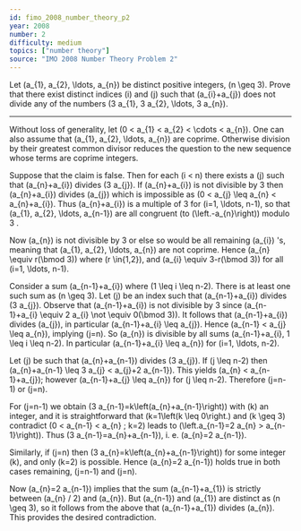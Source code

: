 ```yaml
---
id: fimo_2008_number_theory_p2
year: 2008
number: 2
difficulty: medium
topics: ["number theory"]
source: "IMO 2008 Number Theory Problem 2"
---
```


Let \(a_{1}, a_{2}, \ldots, a_{n}\) be distinct positive integers, \(n \geq 3\). Prove that there exist distinct indices \(i\) and \(j\) such that \(a_{i}+a_{j}\) does not divide any of the numbers \(3 a_{1}, 3 a_{2}, \ldots, 3 a_{n}\).

---
Without loss of generality, let \(0 < a_{1} < a_{2} < \cdots < a_{n}\). One can also assume that \(a_{1}, a_{2}, \ldots, a_{n}\) are coprime. Otherwise division by their greatest common divisor reduces the question to the new sequence whose terms are coprime integers.

Suppose that the claim is false. Then for each \(i < n\) there exists a \(j\) such that \(a_{n}+a_{i}\) divides \(3 a_{j}\). If \(a_{n}+a_{i}\) is not divisible by 3 then \(a_{n}+a_{i}\) divides \(a_{j}\) which is impossible as \(0 < a_{j} \leq a_{n} < a_{n}+a_{i}\). Thus \(a_{n}+a_{i}\) is a multiple of 3 for \(i=1, \ldots, n-1\), so that \(a_{1}, a_{2}, \ldots, a_{n-1}\) are all congruent (to \(\left.-a_{n}\right)\) modulo 3 .

Now \(a_{n}\) is not divisible by 3 or else so would be all remaining \(a_{i}\) 's, meaning that \(a_{1}, a_{2}, \ldots, a_{n}\) are not coprime. Hence \(a_{n} \equiv r(\bmod 3)\) where \(r \in\{1,2\}\), and \(a_{i} \equiv 3-r(\bmod 3)\) for all \(i=1, \ldots, n-1\).

Consider a sum \(a_{n-1}+a_{i}\) where \(1 \leq i \leq n-2\). There is at least one such sum as \(n \geq 3\). Let \(j\) be an index such that \(a_{n-1}+a_{i}\) divides \(3 a_{j}\). Observe that \(a_{n-1}+a_{i}\) is not divisible by 3 since \(a_{n-1}+a_{i} \equiv 2 a_{i} \not \equiv 0(\bmod 3)\). It follows that \(a_{n-1}+a_{i}\) divides \(a_{j}\), in particular \(a_{n-1}+a_{i} \leq a_{j}\). Hence \(a_{n-1} < a_{j} \leq a_{n}\), implying \(j=n\). So \(a_{n}\) is divisible by all sums \(a_{n-1}+a_{i}, 1 \leq i \leq n-2\). In particular \(a_{n-1}+a_{i} \leq a_{n}\) for \(i=1, \ldots, n-2\).

Let \(j\) be such that \(a_{n}+a_{n-1}\) divides \(3 a_{j}\). If \(j \leq n-2\) then \(a_{n}+a_{n-1} \leq 3 a_{j} < a_{j}+2 a_{n-1}\). This yields \(a_{n} < a_{n-1}+a_{j}\); however \(a_{n-1}+a_{j} \leq a_{n}\) for \(j \leq n-2\). Therefore \(j=n-1\) or \(j=n\).

For \(j=n-1\) we obtain \(3 a_{n-1}=k\left(a_{n}+a_{n-1}\right)\) with \(k\) an integer, and it is straightforward that \(k=1\left(k \leq 0\right.\) and \(k \geq 3\) contradict \(0 < a_{n-1} < a_{n} ; k=2\) leads to \(\left.a_{n-1}=2 a_{n} > a_{n-1}\right)\). Thus \(3 a_{n-1}=a_{n}+a_{n-1}\), i. e. \(a_{n}=2 a_{n-1}\).

Similarly, if \(j=n\) then \(3 a_{n}=k\left(a_{n}+a_{n-1}\right)\) for some integer \(k\), and only \(k=2\) is possible. Hence \(a_{n}=2 a_{n-1}\) holds true in both cases remaining, \(j=n-1\) and \(j=n\).

Now \(a_{n}=2 a_{n-1}\) implies that the sum \(a_{n-1}+a_{1}\) is strictly between \(a_{n} / 2\) and \(a_{n}\). But \(a_{n-1}\) and \(a_{1}\) are distinct as \(n \geq 3\), so it follows from the above that \(a_{n-1}+a_{1}\) divides \(a_{n}\). This provides the desired contradiction.
